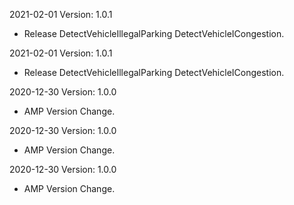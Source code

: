 2021-02-01 Version: 1.0.1
- Release DetectVehicleIllegalParking DetectVehicleICongestion.

2021-02-01 Version: 1.0.1
- Release DetectVehicleIllegalParking DetectVehicleICongestion.

2020-12-30 Version: 1.0.0
- AMP Version Change.

2020-12-30 Version: 1.0.0
- AMP Version Change.

2020-12-30 Version: 1.0.0
- AMP Version Change.

